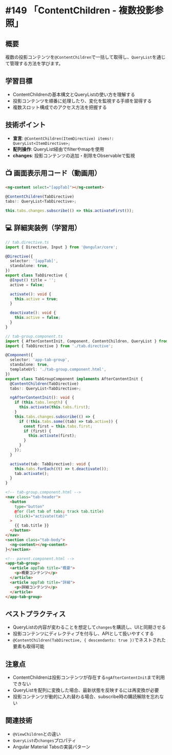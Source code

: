# #149 「ContentChildren - 複数投影参照」

## 概要
複数の投影コンテンツを`@ContentChildren`で一括して取得し、`QueryList`を通じて管理する方法を学びます。

## 学習目標
- ContentChildrenの基本構文とQueryListの使い方を理解する
- 投影コンテンツを順番に処理したり、変化を監視する手順を習得する
- 複数スロット構成でのアクセス方法を把握する

## 技術ポイント
- **宣言**: `@ContentChildren(ItemDirective) items!: QueryList<ItemDirective>;`
- **配列操作**: QueryList経由でfilterやmapを使用
- **changes**: 投影コンテンツの追加・削除をObservableで監視

## 📺 画面表示用コード（動画用）

```html
<ng-content select="[appTab]"></ng-content>
```

```typescript
@ContentChildren(TabDirective)
tabs!: QueryList<TabDirective>;
```

```typescript
this.tabs.changes.subscribe(() => this.activateFirst());
```

## 💻 詳細実装例（学習用）
```typescript
// tab.directive.ts
import { Directive, Input } from '@angular/core';

@Directive({
  selector: '[appTab]',
  standalone: true,
})
export class TabDirective {
  @Input() title = '';
  active = false;

  activate(): void {
    this.active = true;
  }

  deactivate(): void {
    this.active = false;
  }
}
```

```typescript
// tab-group.component.ts
import { AfterContentInit, Component, ContentChildren, QueryList } from '@angular/core';
import { TabDirective } from './tab.directive';

@Component({
  selector: 'app-tab-group',
  standalone: true,
  templateUrl: './tab-group.component.html',
})
export class TabGroupComponent implements AfterContentInit {
  @ContentChildren(TabDirective)
  tabs!: QueryList<TabDirective>;

  ngAfterContentInit(): void {
    if (this.tabs.length) {
      this.activate(this.tabs.first);
    }
    this.tabs.changes.subscribe(() => {
      if (!this.tabs.some((tab) => tab.active)) {
        const first = this.tabs.first;
        if (first) {
          this.activate(first);
        }
      }
    });
  }

  activate(tab: TabDirective): void {
    this.tabs.forEach((t) => t.deactivate());
    tab.activate();
  }
}
```

```html
<!-- tab-group.component.html -->
<nav class="tab-header">
  <button
    type="button"
    @for (let tab of tabs; track tab.title)
    (click)="activate(tab)"
  >
    {{ tab.title }}
  </button>
</nav>
<section class="tab-body">
  <ng-content></ng-content>
}</section>
```

```html
<!-- parent.component.html -->
<app-tab-group>
  <article appTab title="概要">
    <p>概要コンテンツ</p>
  </article>
  <article appTab title="詳細">
    <p>詳細コンテンツ</p>
  </article>
</app-tab-group>
```

## ベストプラクティス
- QueryListの内容が変わることを想定して`changes`を購読し、UIと同期させる
- 投影コンテンツにディレクティブを付与し、APIとして扱いやすくする
- `@ContentChildren(TabDirective, { descendants: true })`でネストされた要素も取得可能

## 注意点
- ContentChildrenは投影コンテンツが存在する`ngAfterContentInit`まで利用できない
- QueryListを配列に変換した場合、最新状態を反映するには再変換が必要
- 投影コンテンツが動的に入れ替わる場合、subscribe時の購読解除を忘れない

## 関連技術
- `@ViewChildren`との違い
- `QueryList`の`changes`プロパティ
- Angular Material Tabsの実装パターン
